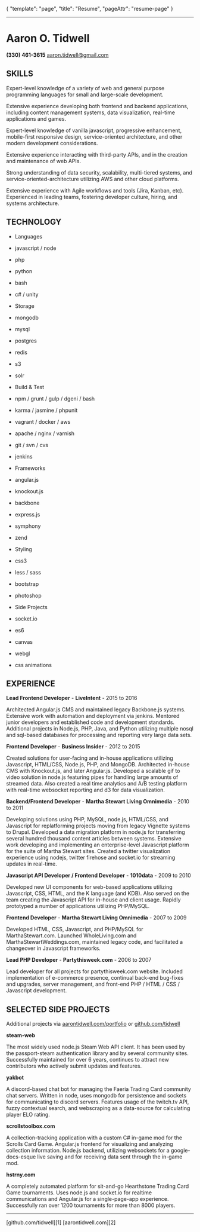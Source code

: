 
{
	"template": "page",
	"title": "Resume",
	"pageAttr": "resume-page"
}

---

<div class="letterhead">

<h1>Aaron O. Tidwell</h1>

<strong>(330) 461-3615</strong>
<a href="mailto:aaron.tidwell@gmail.com">aaron.tidwell@gmail.com</a>

</div>

SKILLS
--

<div class="skills">

<p>Expert-level knowledge of a variety of web and general purpose programming languages for small and large-scale development.</p>

<p>Extensive experience developing both frontend and backend applications, including content management systems, data visualization, real-time applications and games.</p>

<p>Expert-level knowledge of vanilla javascript, progressive enhancement, mobile-first responsive design, service-oriented architecture, and other modern development considerations.</p>

<p>Extensive experience interacting with third-party APIs, and in the creation and maintenance of web APIs.</p>

<p>Strong understanding of data security, scalability, multi-tiered systems, and service-oriented-architecture utilizing AWS and other cloud platforms.</p>

<p>Extensive experience with Agile workflows and tools (Jira, Kanban, etc).  Experienced in leading teams, fostering developer culture, hiring, and systems architecture.</p>


</div>

TECHNOLOGY
--

* Languages
* javascript / node
* php
* python
* bash
* c# / unity


* Storage
* mongodb
* mysql
* postgres
* redis
* s3
* solr


* Build & Test
* npm / grunt / gulp / dgeni / bash
* karma / jasmine / phpunit
* vagrant / docker / aws
* apache / nginx / varnish
* git / svn / cvs
* jenkins


* Frameworks
* angular.js
* knockout.js
* backbone
* express.js
* symphony
* zend


* Styling
* css3
* less / sass
* bootstrap
* photoshop


* Side Projects
* socket.io
* es6
* canvas
* webgl
* css animations

EXPERIENCE
--

**Lead Frontend Developer** - **LiveIntent** - 2015 to 2016

Architected Angular.js CMS and maintained legacy Backbone.js systems.  Extensive work with automation and deployment via jenkins.  Mentored junior developers and established code and development standards. Additional projects in Node.js, PHP, Java, and Python utilizing multiple nosql and sql-based databases for processing and reporting very large data sets.


**Frontend Developer** - **Business Insider** - 2012 to 2015

Created solutions for user-facing and in-house applications utilizing Javascript, HTML/CSS, Node.js, PHP, and MongoDB.  Architected in-house CMS with Knockout.js, and later Angular.js.  Developed a scalable gif to video solution in node.js featuring pipes for handling large amounts of streamed data.  Also created a real time analytics and A/B testing platform with real-time websocket reporting and d3 for data visualization.


**Backend/Frontend Developer** - **Martha Stewart Living Omnimedia** - 2010 to 2011

Developing solutions using PHP, MySQL, node.js, HTML/CSS, and Javascript for replatforming projects moving from legacy Vignette systems to Drupal.  Developed a data migration platform in node.js for transferring several hundred thousand content articles between systems. Extensive work developing and implementing an enterprise-level Javascript platform for the suite of Martha Stewart sites.  Created a twitter visualization experience using nodejs, twitter firehose and socket.io for streaming updates in real-time.


**Javascript API Developer / Frontend Developer** - **1010data** - 2009 to 2010

Developed new UI components for web-based applications utilizing Javascript, CSS, HTML, and the K language (and KDB). Also served on the team creating the Javascript API for in-house and client usage.  Rapidly prototyped a number of applications utilizing PHP/MySQL.


**Frontend Developer** - **Martha Stewart Living Omnimedia** - 2007 to 2009

Developed HTML, CSS, Javascript, and PHP/MySQL for MarthaStewart.com. Launched WholeLiving.com and MarthaStewartWeddings.com, maintained legacy code, and facilitated a changeover in Javascript frameworks.


**Lead PHP Developer** - **Partythisweek.com** - 2006 to 2007

Lead developer for all projects for partythisweek.com website. Included implementation of e-commerce presence, continual back-end bug-fixes and upgrades, server management, and front-end PHP / HTML / CSS / Javascript development.


SELECTED SIDE PROJECTS
--

Additional projects via [aarontidwell.com/portfolio][3] or [github.com/tidwell][1]

**steam-web**

The most widely used node.js Steam Web API client.  It has been used by the passport-steam authentication library and by several community sites.  Successfully maintained for over 6 years, continues to attract new contributors who actively submit updates and features.


**yakbot**

A discord-based chat bot for managing the Faeria Trading Card community chat servers.  Written in node, uses mongodb for persistence and sockets for communicating to discord servers.  Features usage of the twitch.tv API, fuzzy contextual search, and webscraping as a data-source for calculating player ELO rating.


**scrollstoolbox.com**

A collection-tracking application with a custom C# in-game mod for the Scrolls Card Game.  Angular.js frontend for visualizing and analyzing collection information.  Node.js backend, utilizing websockets for a google-docs-esque live saving and for receiving data sent through the in-game mod.


**hstrny.com**

A completely automated platform for sit-and-go Hearthstone Trading Card Game tournaments.  Uses node.js and socket.io for realtime communications and Angular.js for a single-page-app experience.  Successfully ran over 1200 tournaments for more than 8000 players.


<hr />

<div class="foot">
	<span><i class="fa fa-github"></i> [github.com/tidwell][1]</span>
	<span><i class="fa fa-file-o"></i> [aarontidwell.com][2]</span>
</div>

 [1]: http://www.github.com/tidwell "Aaron Tidwell on github"
 [2]: http://www.aarontidwell.com "AaronTidwell.com website"
 [3]: http://www.aarontidwell.com/portfolio "AaronTidwell.com portfolio"

